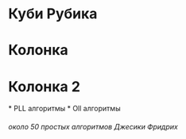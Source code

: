 # Куби Рубика
<div class="container">
  <div class="row">
    <div class="col-xs-6 col1">
      <h1>Колонка</h1>
    </div>
    <div class="col-xs-6 col2">
      <h1>Колонка 2</h1>
    </div>
  </div>
 </div>
* PLL алгоритмы
* Oll алгоритмы





<h6 50> около 50 простых алгоритмов Джесики Фридрих
